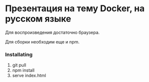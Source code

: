 # Презентация на тему Docker, на русском языке

Для воспроизведения достаточно браузера.

Для сборки необходим еще и npm.

### Installating

1. git pull
1. npm install
1. serve index.html
